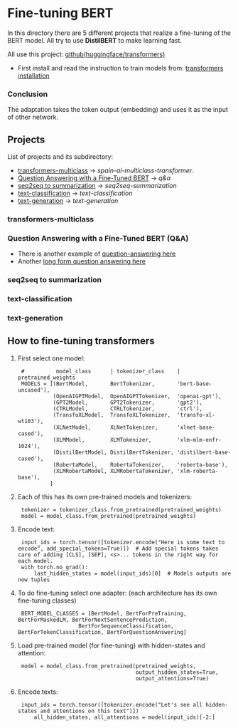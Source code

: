 # Fine-tuning BERT

In this directory there are 5 different projects that realize a fine-tuning of the BERT model. All try to use **DistilBERT** to make learning fast.

All use this project: [github(huggingface/transformers)](https://github.com/huggingface/transformers)

- First install and read the instruction to train models from: [transformers installation](https://github.com/huggingface/transformers#run-the-examples)

### Conclusion

The adaptation takes the token output (embedding) and uses it as the input of other network.

## Projects

List of projects and its subdirectory:

- [transformers-multiclass](https://github.com/Spain-AI/transformers/blob/master/transformers-multiclass.ipynb) ->  *spain-ai-multiclass-transformer*.
- [Question Answering with a Fine-Tuned BERT](https://mccormickml.com/2020/03/10/question-answering-with-a-fine-tuned-BERT/) -> *q&a*
- [seq2seq to summarization](https://github.com/huggingface/transformers/tree/master/examples/seq2seq) -> *seq2seq-summarization*
- [text-classification](https://github.com/huggingface/transformers/tree/master/examples/text-classification) -> *text-classification*
- [text-generation](https://github.com/huggingface/transformers/tree/master/examples/text-generation) -> *text-generation*

### transformers-multiclass


### Question Answering with a Fine-Tuned BERT (Q&A)

- There is another example of [question-answering here](https://github.com/huggingface/transformers/tree/master/examples/question-answering)
- Another [long form question answering here](https://github.com/huggingface/transformers/tree/master/examples/longform-qa)

### seq2seq to summarization

### text-classification

### text-generation

## How to fine-tuning transformers

1. First select one model:
  
        #          model_class      | tokenizer_class    | pretrained_weights
        MODELS = [(BertModel,       BertTokenizer,       'bert-base-uncased'),
                  (OpenAIGPTModel,  OpenAIGPTTokenizer,  'openai-gpt'),
                  (GPT2Model,       GPT2Tokenizer,       'gpt2'),
                  (CTRLModel,       CTRLTokenizer,       'ctrl'),
                  (TransfoXLModel,  TransfoXLTokenizer,  'transfo-xl-wt103'),
                  (XLNetModel,      XLNetTokenizer,      'xlnet-base-cased'),
                  (XLMModel,        XLMTokenizer,        'xlm-mlm-enfr-1024'),
                  (DistilBertModel, DistilBertTokenizer, 'distilbert-base-cased'),
                  (RobertaModel,    RobertaTokenizer,    'roberta-base'),
                  (XLMRobertaModel, XLMRobertaTokenizer, 'xlm-roberta-base'),
                 ]

2. Each of this has its own pre-trained models and tokenizers:
  
        tokenizer = tokenizer_class.from_pretrained(pretrained_weights)
        model = model_class.from_pretrained(pretrained_weights)

3. Encode text:
  
        input_ids = torch.tensor([tokenizer.encode("Here is some text to encode", add_special_tokens=True)])  # Add special tokens takes care of adding [CLS], [SEP], <s>... tokens in the right way for each model.
        with torch.no_grad():
            last_hidden_states = model(input_ids)[0]  # Models outputs are now tuples

4. To do fine-tuning select one adapter: (each architecture has its own fine-tuning classes)
  
        BERT_MODEL_CLASSES = [BertModel, BertForPreTraining, BertForMaskedLM, BertForNextSentencePrediction,
                          BertForSequenceClassification, BertForTokenClassification, BertForQuestionAnswering]

5. Load pre-trained model (for fine-tuning) with hidden-states and attention:
  
        model = model_class.from_pretrained(pretrained_weights,
                                            output_hidden_states=True,
                                            output_attentions=True)

6. Encode texts:
  
        input_ids = torch.tensor([tokenizer.encode("Let's see all hidden-states and attentions on this text")])
            all_hidden_states, all_attentions = model(input_ids)[-2:]

